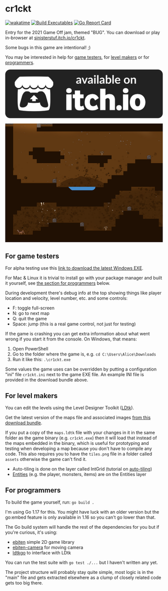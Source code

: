 # cr1ckt

[![wakatime](https://wakatime.com/badge/github/sinisterstuf/cr1ckt.svg)](https://wakatime.com/badge/github/sinisterstuf/cr1ckt) [![Build Executables](https://github.com/sinisterstuf/cr1ckt/actions/workflows/build-exe.yml/badge.svg)](https://github.com/sinisterstuf/cr1ckt/actions/workflows/build-exe.yml) [![Go Report Card](https://goreportcard.com/badge/github.com/sinisterstuf/cr1ckt)](https://goreportcard.com/report/github.com/sinisterstuf/cr1ckt)

Entry for the 2021 Game Off jam, themed "BUG".  You can download or play in-browser at [sinisterstuf.itch.io/cr1ckt](https://sinisterstuf.itch.io/cr1ckt).

Some bugs in this game are intentional! ;)

You may be interested in help for [game testers](#for-game-testers), for [level makers](#for-level-makers) or for [programmers](#for-programmers).

[![Play on itch.io](artwork/itchio-badge.svg)](https://sinisterstuf.itch.io/cr1ckt)

[![Screenshot of actual gameplay](artwork/screenshot.png)](https://sinisterstuf.itch.io/cr1ckt)

## For game testers

For alpha testing use this [link to download the latest Windows EXE](https://nightly.link/sinisterstuf/cr1ckt/workflows/build-exe/master/cr1ckt-bundle.zip).

For Mac & Linux it is trivial to install go with your package manager and built it yourself, see [the section for programmers](#for-programmers) below.

During development there's debug info at the top showing things like player location and velocity, level number, etc. and some controls:

- F: toggle full-screen
- N: go to next map
- Q: quit the game
- Space: jump (this is a real game control, not just for testing)

If the game is crashing you can get extra information about what went wrong if you start it from the console.  On Windows, that means:

1. Open PowerShell
2. Go to the folder where the game is, e.g. `cd C:\Users\Alice\Downloads`
3. Run it like this: `.\cr1ckt.exe`

Some values the game uses can be overridden by putting a configuration "ini" file `cr1ckt.ini` next to the game EXE file.  An example INI file is provided in the download bundle above.

## For level makers

You can edit the levels using the Level Designer Toolkit ([LDtk](https://ldtk.io/)).

Get the latest version of the maps file and associated images [from this download bundle](https://nightly.link/sinisterstuf/cr1ckt/workflows/build-exe/master/cr1ckt-bundle.zip).

If you put a copy of the `maps.ldtk` file with your changes in it in the same folder as the game binary (e.g. `cr1ckt.exe`) then it will load that instead of the maps embedded in the binary, which is useful for prototyping and testing when developing a map because you don't have to compile any code.  This also requires you to have the `tiles.png` file in a folder called `assets` otherwise the game can't find it.

- Auto-tiling is done on the layer called IntGrid (tutorial on [auto-tiling](https://ldtk.io/docs/tutorials/intgrid-layers/))
- [Entities](https://ldtk.io/docs/general/editor-components/entities/) (e.g. the player, monsters, items) are on the Entities layer

## For programmers

To build the game yourself, run: `go build .`

I'm using Go 1.17 for this.  You might have luck with an older version but the go:embed feature is only available in 1.16 so you can't go lower than that.

The Go build system will handle the rest of the dependencies for you but if you're curious, it's using:
- [ebiten](https://github.com/hajimehoshi/ebiten/) simple 2D game library
- [ebiten-camera](https://github.com/MelonFunction/ebiten-camera) for moving camera
- [ldtkgo](https://github.com/SolarLune/ldtkgo) to interface with LDtk

You can run the test suite with `go test ./...` but I haven't written any yet.

The project structure will probably stay quite simple, most logic is in the "main" file and gets extracted elsewhere as a clump of closely related code gets too big there.

